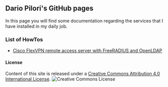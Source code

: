 ## Dario Pilori's GitHub pages

In this page you will find some documentation regarding the services that I have installed in my daily job.

### List of HowTos
* [Cisco FlexVPN remote access server with FreeRADIUS and OpenLDAP](vpn.md)

#### License
Content of this site is released under a [Creative Commons Attribution 4.0 International License](http://creativecommons.org/licenses/by/4.0/).
![Creative Commons License](https://i.creativecommons.org/l/by/4.0/88x31.png)
